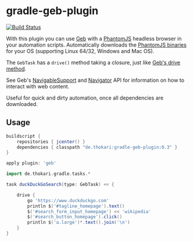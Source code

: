 gradle-geb-plugin
=================
[![Build Status](https://travis-ci.org/thokari/gradle-geb-plugin.svg?branch=master)](https://travis-ci.org/thokari/gradle-geb-plugin)

With this plugin you can use [Geb](http://www.gebish.org/) with a [PhantomJS](http://phantomjs.org/) headless browser in your automation scripts.
Automatically downloads the [PhantomJS binaries](http://phantomjs.org/download.html) for your OS (supporting Linux 64/32, Windows and Mac OS).

The `GebTask` has a `drive()` method taking a closure, just like [Geb's drive method](http://www.gebish.org/manual/0.9.2/api/geb/Browser.html#drive(groovy.lang.Closure)).

See Geb's [NavigableSupport](http://www.gebish.org/manual/0.9.2/api/geb/content/NavigableSupport.html) and [Navigator](http://www.gebish.org/manual/0.9.2/api/index.html?geb/navigator/Navigator.html) API for information on how to interact with web content.

Useful for quick and dirty automation, once all dependencies are downloaded.

Usage
---------
```groovy
buildscript {
	repositories { jcenter() }
	dependencies { classpath "de.thokari:gradle-geb-plugin:0.3" }
}

apply plugin: 'geb'

import de.thokari.gradle.tasks.*

task duckDuckGoSearch(type: GebTask) << {

	drive {
		go 'https://www.duckduckgo.com'
		println $('#tagline_homepage').text()
		$('#search_form_input_homepage') << 'wikipedia'
		$('#search_button_homepage').click()
		println $('a.large')*.text().join('\n')
	}
}
```
